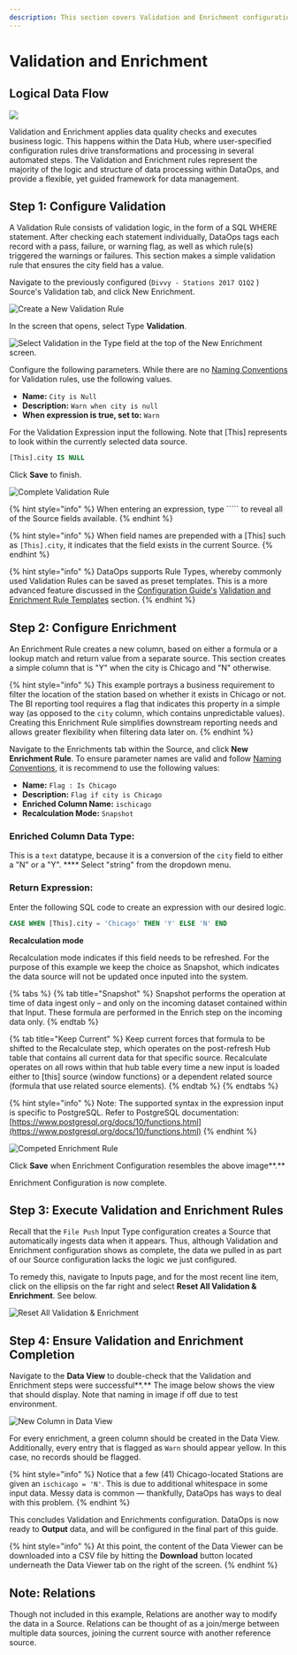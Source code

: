```yaml
---
description: This section covers Validation and Enrichment configuration.
---
```


# Validation and Enrichment

## Logical Data Flow

![](../../.gitbook/assets/rap-validation-and-enrishment-location.png)

Validation and Enrichment applies data quality checks and executes business logic. This happens within the Data Hub, where user-specified configuration rules drive transformations and processing in several automated steps. The Validation and Enrichment rules represent the majority of the logic and structure of data processing within DataOps, and provide a flexible, yet guided framework for data management.

## Step **1: Configure Validation**&#x20;

A Validation Rule consists of validation logic, in the form of a SQL WHERE statement. After checking each statement individually, DataOps tags each record with a pass, failure, or warning flag, as well as which rule(s) triggered the warnings or failures. This section makes a simple validation rule that ensures the city field has a value.

Navigate to the previously configured (`Divvy - Stations 2017 Q1Q2` ) Source's Validation tab, and click New Enrichment.

![Create a New Validation Rule](../../.gitbook/assets/rap-enrishment-locations-um.png)

In the screen that opens, select Type **Validation**.

![Select Validation in the Type field at the top of the New Enrichment screen.](../../.gitbook/assets/rap-validation-location.png)

Configure the following parameters. While there are no [Naming Conventions](https://intellio.gitbook.io/dataops/v/master/best-practices/naming-conventions) for Validation rules, use the following values.

* **Name:** `City is Null`
* **Description:** `Warn when city is null`
* **When expression is true, set to:** `Warn`

For the Validation Expression input the following. Note that \[This] represents to look within the currently selected data source.

```sql
[This].city IS NULL
```

Click **Save** to finish.

![Complete Validation Rule](../../.gitbook/assets/rap-complete-validation-rule.png)

{% hint style="info" %}
When entering an expression, type \`\`\`\`\` to reveal all of the Source fields available.
{% endhint %}

{% hint style="info" %}
When field names are prepended with a \[This] such as `[This].city`, it indicates that the field exists in the current Source.
{% endhint %}

{% hint style="info" %}
DataOps supports Rule Types, whereby commonly used Validation Rules can be saved as preset templates. This is a more advanced feature discussed in the [Configuration Guide's](validation-and-enrichment.md) [Validation and Enrichment Rule Templates](../../user-manual/validation-and-enrichment-rule-templates/) section.
{% endhint %}

## **Step 2: Configure Enrichment**

An Enrichment Rule creates a new column, based on either a formula or a lookup match and return value from a separate source. This section creates a simple column that is "Y" when the city is Chicago and "N" otherwise.

{% hint style="info" %}
This example portrays a business requirement to filter the location of the station based on whether it exists in Chicago or not. The BI reporting tool requires a flag that indicates this property in a simple way (as opposed to the `city` column, which contains unpredictable values). Creating this Enrichment Rule simplifies downstream reporting needs and allows greater flexibility when filtering data later on.
{% endhint %}

Navigate to the Enrichments tab within the Source, and click **New Enrichment Rule**. To ensure parameter names are valid and follow [Naming Conventions](https://intellio.gitbook.io/dataops/v/master/best-practices/naming-conventions), it is recommend to use the following values:

* **Name:** `Flag : Is Chicago`
* **Description:** `Flag if city is Chicago`
* **Enriched Column Name:** `ischicago`
* **Recalculation Mode:** `Snapshot`

### Enriched Column Data Type:

This is a `text` datatype, because it is a conversion of the `city` field to either a "N" or a "Y". **** Select "string" from the dropdown menu.

### Return Expression:

Enter the following SQL code to create an expression with our desired logic.

```sql
CASE WHEN [This].city = 'Chicago' THEN 'Y' ELSE 'N' END
```

**Recalculation mode**

Recalculation mode indicates if this field needs to be refreshed. For the purpose of this example we keep the choice as Snapshot, which indicates the data source will not be updated once inputed into the system.

{% tabs %}
{% tab title="Snapshot" %}
Snapshot performs the operation at time of data ingest only – and only on the incoming dataset contained within that Input. These formula are performed in the Enrich step on the incoming data only.
{% endtab %}

{% tab title="Keep Current" %}
Keep current forces that formula to be shifted to the Recalculate step, which operates on the post-refresh Hub table that contains all current data for that specific source. Recalculate operates on all rows within that hub table every time a new input is loaded either to \[this] source (window functions) or a dependent related source (formula that use related source elements).
{% endtab %}
{% endtabs %}

{% hint style="info" %}
Note: The supported syntax in the expression input is specific to PostgreSQL. Refer to PostgreSQL documentation: [https://www.postgresql.org/docs/10/functions.html](https://www.postgresql.org/docs/10/functions.html)
{% endhint %}

![Competed Enrichment Rule](../../.gitbook/assets/rap-complete-enrichment-rule.png)

Click **Save** when Enrichment Configuration resembles the above image**.**

Enrichment Configuration is now complete.

## Step 3: Execute Validation and Enrichment Rules

Recall that the `File Push` Input Type configuration creates a Source that automatically ingests data when it appears. Thus, although Validation and Enrichment configuration shows as complete, the data we pulled in as part of our Source configuration lacks the logic we just configured.

To remedy this, navigate to Inputs page, and for the most recent line item, click on the ellipsis on the far right and select **Reset All Validation & Enrichment**. See below.

![Reset All Validation & Enrichment](../../.gitbook/assets/rap-reset-enrichments.png)

## Step 4: Ensure Validation and Enrichment Completion

Navigate to the **Data View** to double-check that the Validation and Enrichment steps were successful**.** The image below shows the view that should display. Note that naming in image if off due to test environment.

![New Column in Data View](../../.gitbook/assets/screen-shot-2020-07-08-at-11.09.27-am.png)

For every enrichment, a green column should be created in the Data View. Additionally, every entry that is flagged as `Warn` should appear yellow. In this case, no records should be flagged.

{% hint style="info" %}
Notice that a few (41) Chicago-located Stations are given an `ischicago = 'N'`. This is due to additional whitespace in some input data. Messy data is common — thankfully, DataOps has ways to deal with this problem.
{% endhint %}

This concludes Validation and Enrichments configuration. DataOps is now ready to **Output** data, and will be configured in the final part of this guide.

{% hint style="info" %}
At this point, the content of the Data Viewer can be downloaded into a CSV file by hitting the **Download** button located underneath the Data Viewer tab on the right of the screen.
{% endhint %}

## Note: Relations

Though not included in this example, Relations are another way to modify the data in a Source. Relations can be thought of as a join/merge between multiple data sources, joining the current source with another reference source.

